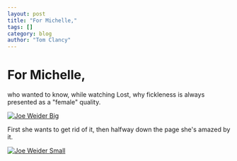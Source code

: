 ```yaml
---
layout: post
title: "For Michelle,"
tags: []
category: blog
author: "Tom Clancy"
---
```


# For Michelle,

who wanted to know, while watching Lost, why fickleness is always presented as a "female" quality.

<a href="http://tkc.webfactional.com/blog/wp-content/uploads/2008/05/joe-weider-1.jpg" title="Joe Weider Big"><img src="http://tkc.webfactional.com/blog/wp-content/uploads/2008/05/joe-weider-1.jpg" alt="Joe Weider Big" /></a>

First she wants to get rid of it, then halfway down the page she's amazed by it.

<a href="http://tkc.webfactional.com/blog/wp-content/uploads/2008/05/joe-weider-2.jpg" title="Joe Weider Small"><img src="http://tkc.webfactional.com/blog/wp-content/uploads/2008/05/joe-weider-2.jpg" alt="Joe Weider Small" /></a>
